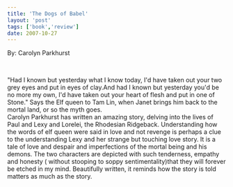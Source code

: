 ```yaml
---
title: 'The Dogs of Babel'
layout: 'post'
tags: ['book','review']
date: 2007-10-27
---
```

By: Carolyn Parkhurst
<!--more-->

<br>

"Had I known but yesterday what I know today, I'd have taken out your two grey eyes and put in eyes of clay.And had I known but yesterday you'd be no more my own, I'd have taken out your heart of flesh and put in one of Stone." Says the Elf queen to Tam Lin, when Janet brings him back to the mortal land, or so the myth goes. 
<br>
Carolyn Parkhurst has written an amazing story, delving into the lives of Paul and Lexy and Lorelei, the Rhodesian Ridgeback. Understanding how the words of elf queen were said in love and not revenge is perhaps a clue to the understanding Lexy and her strange but touching love story. It is a tale of love and despair and imperfections of the mortal being and his demons. The two characters are depicted with such tenderness, empathy and honesty ( without stooping to soppy sentimentality)that they will forever be etched in my mind.
Beautifully written, it reminds how the story is told matters as much as the story.
